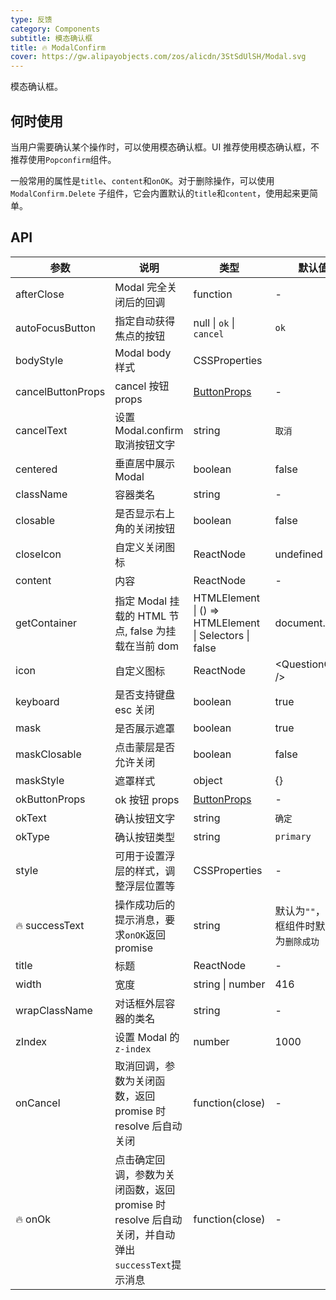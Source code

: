 ```yaml
---
type: 反馈
category: Components
subtitle: 模态确认框
title: 🔥 ModalConfirm
cover: https://gw.alipayobjects.com/zos/alicdn/3StSdUlSH/Modal.svg
---
```


模态确认框。

## 何时使用

当用户需要确认某个操作时，可以使用模态确认框。UI 推荐使用模态确认框，不推荐使用`Popconfirm`组件。

一般常用的属性是`title`、`content`和`onOK`。对于删除操作，可以使用 `ModalConfirm.Delete` 子组件，它会内置默认的`title`和`content`，使用起来更简单。

## API

| 参数 | 说明 | 类型 | 默认值 | 版本 |
| --- | --- | --- | --- | --- |
| afterClose | Modal 完全关闭后的回调 | function | - | 4.9.0 |
| autoFocusButton | 指定自动获得焦点的按钮 | null \| `ok` \| `cancel` | `ok` |  |
| bodyStyle | Modal body 样式 | CSSProperties |  | 4.8.0 |
| cancelButtonProps | cancel 按钮 props | [ButtonProps](/components/button/#API) | - |  |
| cancelText | 设置 Modal.confirm 取消按钮文字 | string | `取消` |  |
| centered | 垂直居中展示 Modal | boolean | false |  |
| className | 容器类名 | string | - |  |
| closable | 是否显示右上角的关闭按钮 | boolean | false | 4.9.0 |
| closeIcon | 自定义关闭图标 | ReactNode | undefined | 4.9.0 |
| content | 内容 | ReactNode | - |  |
| getContainer | 指定 Modal 挂载的 HTML 节点, false 为挂载在当前 dom | HTMLElement \| () => HTMLElement \| Selectors \| false | document.body |  |
| icon | 自定义图标 | ReactNode | &lt;QuestionCircle /> |  |
| keyboard | 是否支持键盘 esc 关闭 | boolean | true |  |
| mask | 是否展示遮罩 | boolean | true |  |
| maskClosable | 点击蒙层是否允许关闭 | boolean | false |  |
| maskStyle | 遮罩样式 | object | {} |  |
| okButtonProps | ok 按钮 props | [ButtonProps](/components/button/#API) | - |  |
| okText | 确认按钮文字 | string | `确定` |  |
| okType | 确认按钮类型 | string | `primary` |  |
| style | 可用于设置浮层的样式，调整浮层位置等 | CSSProperties | - |  |
| 🔥 successText | 操作成功后的提示消息，要求`onOK`返回 promise | string | 默认为`""`，删除框组件时默认值为`删除成功` |  |
| title | 标题 | ReactNode | - |  |
| width | 宽度 | string \| number | 416 |  |
| wrapClassName | 对话框外层容器的类名 | string | - | 4.18.0 |
| zIndex | 设置 Modal 的 `z-index` | number | 1000 |  |
| onCancel | 取消回调，参数为关闭函数，返回 promise 时 resolve 后自动关闭 | function(close) | - |  |
| 🔥 onOk | 点击确定回调，参数为关闭函数，返回 promise 时 resolve 后自动关闭，并自动弹出`successText`提示消息 | function(close) | - |  |
